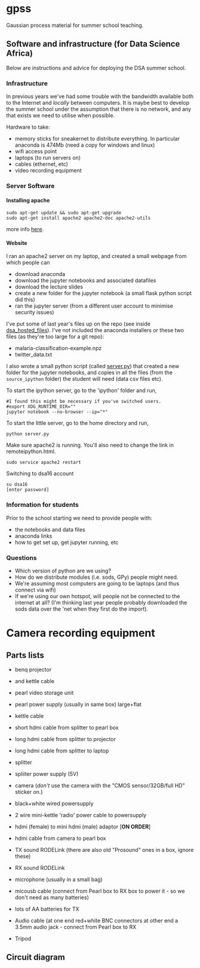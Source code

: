 # gpss
Gaussian process material for summer school teaching.

## Software and infrastructure (for Data Science Africa)
Below are instructions and advice for deploying the DSA summer school.

### Infrastructure
In previous years we've had some trouble with the bandwidth available both to the Internet and *locally* between computers. It is maybe best to develop the summer school under the assumption that there is no network, and any that exists we need to utilise when possible.

Hardware to take:
 - memory sticks for sneakernet to distribute everything. In particular anaconda is 474Mb (need a copy for windows and linux)
 - wifi access point
 - laptops (to run servers on)
 - cables (ethernet, etc)
 - video recording equipment

### Server Software
#### Installing apache
```
sudo apt-get update && sudo apt-get upgrade
sudo apt-get install apache2 apache2-doc apache2-utils
```
more info <a href="https://www.linode.com/docs/web-servers/apache/apache-web-server-on-ubuntu-14-04">here</a>.

#### Website
I ran an apache2 server on my laptop, and created a small webpage from which people can
 - download anaconda
 - download the jupyter notebooks and associated datafiles
 - download the lecture slides
 - create a new folder for the jupyter notebook (a small flask python script did this)
 - ran the jupyter server (from a different user account to minimise security issues)
 
I've put some of last year's files up on the repo (see inside <a href="https://github.com/sods/gpss/tree/master/dsa_hosted_files">dsa_hosted_files</a>). I've not included the anaconda installers or these two files (as they're too large for a git repo):
- malaria-classification-example.npz
- twitter_data.txt

I also wrote a small python script (called <a href="https://github.com/sods/gpss/blob/master/server.py">server.py</a>) that created a new folder for the jupyter notebooks, and copies in all the files (from the ```source_ipython``` folder) the student will need (data csv files etc).

To start the ipython server, go to the 'ipython' folder and run,
```
#I found this might be necessary if you've switched users.
#export XDG_RUNTIME_DIR="" 
jupyter notebook --no-browser --ip="*"
```
To start the little server, go to the home directory and run,
```
python server.py
```
Make sure apache2 is running. You'll also need to change the link in remoteipython.html.
```
sudo service apache2 restart
```

Switching to dsa16 account
```
su dsa16
[enter password]
```

### Information for students
Prior to the school starting we need to provide people with:
 - the notebooks and data files
 - anaconda links
 - how to get set up, get jupyter running, etc
 
### Questions
- Which version of python are we using?
- How do we distribute modules (i.e. sods, GPy) people might need.
- We're assuming most computers are going to be laptops (and thus connect via wifi)
- If we're using our own hotspot, will people not be connected to the internet at all? (I'm thinking last year people probably downloaded the sods data over the 'net when they first do the import).

# Camera recording equipment
## Parts lists

- benq projector
- and kettle cable

- pearl video storage unit
- pearl power supply (usually in same box) large+flat
- kettle cable

- short hdmi cable from splitter to pearl box
- long hdmi cable from splitter to projector
- long hdmi cable from splitter to laptop

- splitter
- spliiter power supply (5V)

- camera (*don't* use the camera with the "CMOS sensor/32GB/full HD" sticker on.)
- black+white wired powersupply
- 2 wire mini-kettle 'radio' power cable to powersupply
- hdmi (female) to mini hdmi (male) adaptor [**ON ORDER**]
- hdmi cable from camera to pearl box

- TX sound RODELink (there are also old "Prosound" ones in a box, ignore these)
- RX sound RODELink 
- microphone (usually in a small bag)
- micousb cable (connect from Pearl box to RX box to power it - so we don't need as many batteries)
- lots of AA batteries for TX
- Audio cable (at one end red+white BNC connectors at other end a 3.5mm audio jack - connect from Pearl box to RX

- Tripod

## Circuit diagram

